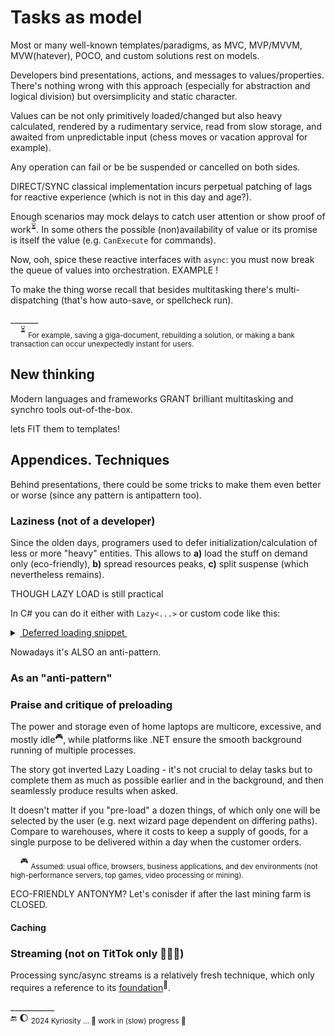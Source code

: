 # Tasks as model

Most or many well-known templates/paradigms, as MVC, MVP/MVVM, MVW(hatever), POCO, and custom solutions rest on models. 

Developers bind presentations, actions, and messages to values/properties. There's nothing wrong with this approach (especially for abstraction and logical division) but oversimplicity and static character.

Values can be not only primitively loaded/changed but also heavy calculated, rendered by a rudimentary service, read from slow storage, and awaited from unpredictable input (chess moves or vacation approval for example).

Any operation can fail or be be suspended or cancelled on both sides.

DIRECT/SYNC classical implementation  incurs perpetual patching of lags for reactive  experience (which is not in this day and age?). 

Enough scenarios may mock delays to catch user attention or show proof of work<sup>⏳</sup>. In some others the possible (non)availability of value or its promise is itself the value (e.g. `CanExecute` for commands).

Now, ooh, spice these reactive interfaces with `async`: you must now break the queue of values into orchestration. EXAMPLE !

To make the thing worse recall that besides multitasking there's multi-dispatching (that's how auto-save, or spellcheck run).

\_______\
&nbsp;&nbsp;&nbsp;&nbsp;<sup>⏳</sup> <sub>For example, saving a giga-document, rebuilding a solution, or making a bank transaction can occur unexpectedly instant for users.</sub>

## New thinking

Modern languages and frameworks GRANT brilliant multitasking and synchro tools out-of-the-box.

lets FIT them to templates!


## Appendices. Techniques

Behind presentations, there could be some tricks to make them even better or worse (since any pattern is antipattern too).

### Laziness (not of a developer)

Since the olden days, programers used to defer initialization/calculation of less or more "heavy" entities. This allows to **a)**&nbsp;load the stuff on&nbsp;demand only (eco-friendly), **b)**&nbsp;spread resources peaks, **c)**&nbsp;split suspense (which nevertheless remains).

THOUGH LAZY LOAD is still practical

In C# you can do it either with `Lazy<...>` or custom code like this:

<details><summary><ins>&nbsp;Deferred loading snippet&nbsp;</ins></summary>
&nbsp;
  
  ```csharp
public BigAndHeavy Ram => _ram ?? LoadAndHit();
private BigAndHeavy? _ram;
  ```
</details>

Nowadays it's ALSO an anti-pattern.

### As an "anti-pattern"

### Praise and critique of preloading

The power and storage even of home laptops are multicore, excessive, and mostly idle<sup>:video_game:</sup>, while platforms like .NET ensure the smooth background running of multiple processes.

The story got inverted Lazy Loading - it's not crucial to delay tasks but to complete them as much as possible earlier and in the background, and then seamlessly produce results when asked.

It doesn't matter if you "pre-load" a dozen things, of which only one will be selected by the user (e.g. next wizard page dependent on differing paths). Compare to warehouses, where it costs to keep a supply of goods, for a single purpose to be delivered within a day when the customer orders.

&nbsp;&nbsp;&nbsp;&nbsp;<sup>:video_game:</sup> <sub>Assumed: usual office, browsers, business applications, and dev environments (not high-performance servers, top games, video processing or mining).</sub>

ECO-FRIENDLY ANTONYM? Let's conisder if after the last mining farm is CLOSED.

#### Caching

### Streaming (not on TitTok only 🍨🌹🥥)

Processing sync/async streams is a relatively fresh technique, which only requires a reference to its [foundation](https://github.com/ReactiveX)<sup>🔗</sup>.

\___________\
🔚 🌔 <sub>2024 Kyriosity ... 🚧 work in (slow) progress 🐝</sub>
